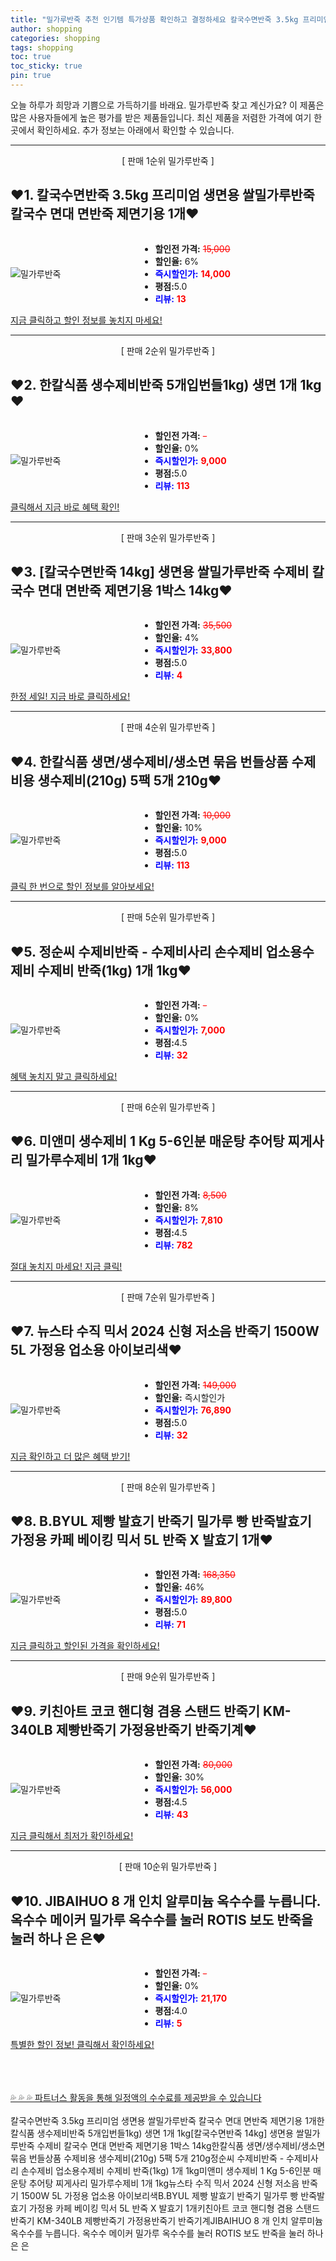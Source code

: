```yaml
---
title: "밀가루반죽 추천 인기템 특가상품 확인하고 결정하세요 칼국수면반죽 3.5kg 프리미엄 생면용 쌀밀가루반죽"
author: shopping
categories: shopping
tags: shopping
toc: true
toc_sticky: true
pin: true
---
```

오늘 하루가 희망과 기쁨으로 가득하기를 바래요. 밀가루반죽 찾고 계신가요? 이 제품은 많은 사용자들에게 높은 평가를 받은 제품들입니다. 최신 제품을 저렴한 가격에 여기 한 곳에서 확인하세요. 추가 정보는 아래에서 확인할 수 있습니다.

---
<p class="toplist" style="margin: 0 auto; display: block; width: fit-content;">[ 판매 1순위 밀가루반죽 ]</p>

<h2><strong>❤️1. 칼국수면반죽 3.5kg 프리미엄 생면용 쌀밀가루반죽 칼국수 면대 면반죽 제면기용 1개❤️</strong></h2>

<div style="display: flex; align-items: center;">
    <div style="flex: 0.4;">
        <img src="https://thumbnail9.coupangcdn.com/thumbnails/remote/230x230ex/image/vendor_inventory/8b5c/bf15dde90850114fa8ab3742ef49d39df1f51a923cce9b023d39943b6469.jpg" alt="밀가루반죽" style="max-width: 100%;">
    </div>
    <div style="flex: 0.6; margin-left: 10px;">
        <ul>
            <li><strong>할인전 가격:</strong> <del style="color: red;">15,000</del></li>
            <li><strong>할인율:</strong> 6%</li>
            <li><span style='color:blue'><strong>즉시할인가:</strong></span> <span style='color:red'><strong>14,000</strong></span></li>
            <li><strong>평점:</strong>5.0</li>
            <li><span style='color:blue'><strong>리뷰:</strong></span> <span style='color:red'><strong>13</strong></span></li>
        </ul>
    </div>
</div>
<div class="center">
    <a href="https://selin100587.github.io?lptag=AF9450613&subid=githubio&pageKey=7774831674&traceid=V0-153&itemId=20999767417&vendorItemId=88063722408" class="myButton">
        지금 클릭하고 할인 정보를 놓치지 마세요!
    </a>
</div>


---
<p class="toplist" style="margin: 0 auto; display: block; width: fit-content;">[ 판매 2순위 밀가루반죽 ]</p>

<h2><strong>❤️2. 한칼식품 생수제비반죽 5개입번들1kg) 생면 1개 1kg❤️</strong></h2>

<div style="display: flex; align-items: center;">
    <div style="flex: 0.4;">
        <img src="https://thumbnail9.coupangcdn.com/thumbnails/remote/230x230ex/image/vendor_inventory/ed2f/efb5ab50496462856f6b4aac77c0230ef61dba73924cb2f50002166f5bdc.jpg" alt="밀가루반죽" style="max-width: 100%;">
    </div>
    <div style="flex: 0.6; margin-left: 10px;">
        <ul>
            <li><strong>할인전 가격:</strong> <del style="color: red;">-</del></li>
            <li><strong>할인율:</strong> 0%</li>
            <li><span style='color:blue'><strong>즉시할인가:</strong></span> <span style='color:red'><strong>9,000</strong></span></li>
            <li><strong>평점:</strong>5.0</li>
            <li><span style='color:blue'><strong>리뷰:</strong></span> <span style='color:red'><strong>113</strong></span></li>
        </ul>
    </div>
</div>
<div class="center">
    <a href="https://selin100587.github.io?lptag=AF9450613&subid=githubio&pageKey=6368226042&traceid=V0-153&itemId=23073697225&vendorItemId=90107254346" class="myButton">
        클릭해서 지금 바로 혜택 확인!
    </a>
</div>


---
<p class="toplist" style="margin: 0 auto; display: block; width: fit-content;">[ 판매 3순위 밀가루반죽 ]</p>

<h2><strong>❤️3. [칼국수면반죽 14kg] 생면용 쌀밀가루반죽 수제비 칼국수 면대 면반죽 제면기용 1박스 14kg❤️</strong></h2>

<div style="display: flex; align-items: center;">
    <div style="flex: 0.4;">
        <img src="https://thumbnail7.coupangcdn.com/thumbnails/remote/230x230ex/image/vendor_inventory/0179/380ded723a5efa7a0c8a063171e8a102ab80c4160267d4e1399e254f55b1.jpg" alt="밀가루반죽" style="max-width: 100%;">
    </div>
    <div style="flex: 0.6; margin-left: 10px;">
        <ul>
            <li><strong>할인전 가격:</strong> <del style="color: red;">35,500</del></li>
            <li><strong>할인율:</strong> 4%</li>
            <li><span style='color:blue'><strong>즉시할인가:</strong></span> <span style='color:red'><strong>33,800</strong></span></li>
            <li><strong>평점:</strong>5.0</li>
            <li><span style='color:blue'><strong>리뷰:</strong></span> <span style='color:red'><strong>4</strong></span></li>
        </ul>
    </div>
</div>
<div class="center">
    <a href="https://selin100587.github.io?lptag=AF9450613&subid=githubio&pageKey=7834203924&traceid=V0-153&itemId=21312173645&vendorItemId=88371699391" class="myButton">
        한정 세일! 지금 바로 클릭하세요!
    </a>
</div>


---
<p class="toplist" style="margin: 0 auto; display: block; width: fit-content;">[ 판매 4순위 밀가루반죽 ]</p>

<h2><strong>❤️4. 한칼식품 생면/생수제비/생소면 묶음 번들상품 수제비용 생수제비(210g) 5팩 5개 210g❤️</strong></h2>

<div style="display: flex; align-items: center;">
    <div style="flex: 0.4;">
        <img src="https://thumbnail9.coupangcdn.com/thumbnails/remote/230x230ex/image/vendor_inventory/ed2f/efb5ab50496462856f6b4aac77c0230ef61dba73924cb2f50002166f5bdc.jpg" alt="밀가루반죽" style="max-width: 100%;">
    </div>
    <div style="flex: 0.6; margin-left: 10px;">
        <ul>
            <li><strong>할인전 가격:</strong> <del style="color: red;">10,000</del></li>
            <li><strong>할인율:</strong> 10%</li>
            <li><span style='color:blue'><strong>즉시할인가:</strong></span> <span style='color:red'><strong>9,000</strong></span></li>
            <li><strong>평점:</strong>5.0</li>
            <li><span style='color:blue'><strong>리뷰:</strong></span> <span style='color:red'><strong>113</strong></span></li>
        </ul>
    </div>
</div>
<div class="center">
    <a href="https://selin100587.github.io?lptag=AF9450613&subid=githubio&pageKey=6368226042&traceid=V0-153&itemId=13476531501&vendorItemId=80730794581" class="myButton">
        클릭 한 번으로 할인 정보를 알아보세요!
    </a>
</div>


---
<p class="toplist" style="margin: 0 auto; display: block; width: fit-content;">[ 판매 5순위 밀가루반죽 ]</p>

<h2><strong>❤️5. 정순씨 수제비반죽 - 수제비사리 손수제비 업소용수제비 수제비 반죽(1kg) 1개 1kg❤️</strong></h2>

<div style="display: flex; align-items: center;">
    <div style="flex: 0.4;">
        <img src="https://thumbnail10.coupangcdn.com/thumbnails/remote/230x230ex/image/vendor_inventory/b193/140de585df6e49e68726b47cc7a585e1b653b4a7db94e9ab35b1c11aa42d.jpeg" alt="밀가루반죽" style="max-width: 100%;">
    </div>
    <div style="flex: 0.6; margin-left: 10px;">
        <ul>
            <li><strong>할인전 가격:</strong> <del style="color: red;">-</del></li>
            <li><strong>할인율:</strong> 0%</li>
            <li><span style='color:blue'><strong>즉시할인가:</strong></span> <span style='color:red'><strong>7,000</strong></span></li>
            <li><strong>평점:</strong>4.5</li>
            <li><span style='color:blue'><strong>리뷰:</strong></span> <span style='color:red'><strong>32</strong></span></li>
        </ul>
    </div>
</div>
<div class="center">
    <a href="https://selin100587.github.io?lptag=AF9450613&subid=githubio&pageKey=6755987037&traceid=V0-153&itemId=15818046113&vendorItemId=83029996424" class="myButton">
        혜택 놓치지 말고 클릭하세요!
    </a>
</div>


---
<p class="toplist" style="margin: 0 auto; display: block; width: fit-content;">[ 판매 6순위 밀가루반죽 ]</p>

<h2><strong>❤️6. 미앤미 생수제비 1 Kg 5-6인분 매운탕 추어탕 찌게사리 밀가루수제비 1개 1kg❤️</strong></h2>

<div style="display: flex; align-items: center;">
    <div style="flex: 0.4;">
        <img src="https://thumbnail8.coupangcdn.com/thumbnails/remote/230x230ex/image/vendor_inventory/9c1b/78f4deb98f67739944280156acfc9750c30d32b7e0fc2bfaf641b1320f3c.png" alt="밀가루반죽" style="max-width: 100%;">
    </div>
    <div style="flex: 0.6; margin-left: 10px;">
        <ul>
            <li><strong>할인전 가격:</strong> <del style="color: red;">8,500</del></li>
            <li><strong>할인율:</strong> 8%</li>
            <li><span style='color:blue'><strong>즉시할인가:</strong></span> <span style='color:red'><strong>7,810</strong></span></li>
            <li><strong>평점:</strong>4.5</li>
            <li><span style='color:blue'><strong>리뷰:</strong></span> <span style='color:red'><strong>782</strong></span></li>
        </ul>
    </div>
</div>
<div class="center">
    <a href="https://selin100587.github.io?lptag=AF9450613&subid=githubio&pageKey=1854839860&traceid=V0-153&itemId=3152800265&vendorItemId=73697549523" class="myButton">
        절대 놓치지 마세요! 지금 클릭!
    </a>
</div>


---
<p class="toplist" style="margin: 0 auto; display: block; width: fit-content;">[ 판매 7순위 밀가루반죽 ]</p>

<h2><strong>❤️7. 뉴스타 수직 믹서 2024 신형 저소음 반죽기 1500W 5L 가정용 업소용 아이보리색❤️</strong></h2>

<div style="display: flex; align-items: center;">
    <div style="flex: 0.4;">
        <img src="https://thumbnail6.coupangcdn.com/thumbnails/remote/230x230ex/image/vendor_inventory/04c1/994dd1aa305c3353b05ae6e6e759d54ca1472f9e4947c9d43e59b8925e89.jpg" alt="밀가루반죽" style="max-width: 100%;">
    </div>
    <div style="flex: 0.6; margin-left: 10px;">
        <ul>
            <li><strong>할인전 가격:</strong> <del style="color: red;">149,000</del></li>
            <li><strong>할인율:</strong> 즉시할인가</li>
            <li><span style='color:blue'><strong>즉시할인가:</strong></span> <span style='color:red'><strong>76,890</strong></span></li>
            <li><strong>평점:</strong>5.0</li>
            <li><span style='color:blue'><strong>리뷰:</strong></span> <span style='color:red'><strong>32</strong></span></li>
        </ul>
    </div>
</div>
<div class="center">
    <a href="https://selin100587.github.io?lptag=AF9450613&subid=githubio&pageKey=8115358036&traceid=V0-153&itemId=23006792511&vendorItemId=90042644458" class="myButton">
        지금 확인하고 더 많은 혜택 받기!
    </a>
</div>


---
<p class="toplist" style="margin: 0 auto; display: block; width: fit-content;">[ 판매 8순위 밀가루반죽 ]</p>

<h2><strong>❤️8. B.BYUL 제빵 발효기 반죽기 밀가루 빵 반죽발효기 가정용 카페 베이킹 믹서 5L 반죽 X 발효기 1개❤️</strong></h2>

<div style="display: flex; align-items: center;">
    <div style="flex: 0.4;">
        <img src="https://thumbnail10.coupangcdn.com/thumbnails/remote/230x230ex/image/vendor_inventory/a5b7/9a7670caeb5c236407108e3b306ef7598b3ddec266a97d885154dc2c66ed.png" alt="밀가루반죽" style="max-width: 100%;">
    </div>
    <div style="flex: 0.6; margin-left: 10px;">
        <ul>
            <li><strong>할인전 가격:</strong> <del style="color: red;">168,350</del></li>
            <li><strong>할인율:</strong> 46%</li>
            <li><span style='color:blue'><strong>즉시할인가:</strong></span> <span style='color:red'><strong>89,800</strong></span></li>
            <li><strong>평점:</strong>5.0</li>
            <li><span style='color:blue'><strong>리뷰:</strong></span> <span style='color:red'><strong>71</strong></span></li>
        </ul>
    </div>
</div>
<div class="center">
    <a href="https://selin100587.github.io?lptag=AF9450613&subid=githubio&pageKey=7782903347&traceid=V0-153&itemId=21038825070&vendorItemId=88101610321" class="myButton">
        지금 클릭하고 할인된 가격을 확인하세요!
    </a>
</div>


---
<p class="toplist" style="margin: 0 auto; display: block; width: fit-content;">[ 판매 9순위 밀가루반죽 ]</p>

<h2><strong>❤️9. 키친아트 코코 핸디형 겸용 스탠드 반죽기 KM-340LB 제빵반죽기 가정용반죽기 반죽기계❤️</strong></h2>

<div style="display: flex; align-items: center;">
    <div style="flex: 0.4;">
        <img src="https://thumbnail8.coupangcdn.com/thumbnails/remote/230x230ex/image/vendor_inventory/5671/736369580db2c9a6cb61184f7a34b4d550796c9adf8ab0e0209130abf59e.jpg" alt="밀가루반죽" style="max-width: 100%;">
    </div>
    <div style="flex: 0.6; margin-left: 10px;">
        <ul>
            <li><strong>할인전 가격:</strong> <del style="color: red;">80,000</del></li>
            <li><strong>할인율:</strong> 30%</li>
            <li><span style='color:blue'><strong>즉시할인가:</strong></span> <span style='color:red'><strong>56,000</strong></span></li>
            <li><strong>평점:</strong>4.5</li>
            <li><span style='color:blue'><strong>리뷰:</strong></span> <span style='color:red'><strong>43</strong></span></li>
        </ul>
    </div>
</div>
<div class="center">
    <a href="https://selin100587.github.io?lptag=AF9450613&subid=githubio&pageKey=6771290422&traceid=V0-153&itemId=15899774069&vendorItemId=89677746790" class="myButton">
        지금 클릭해서 최저가 확인하세요!
    </a>
</div>


---
<p class="toplist" style="margin: 0 auto; display: block; width: fit-content;">[ 판매 10순위 밀가루반죽 ]</p>

<h2><strong>❤️10. JIBAIHUO 8 개 인치 알루미늄 옥수수를 누릅니다. 옥수수 메이커 밀가루 옥수수를 눌러 ROTIS 보도 반죽을 눌러 하나 은 은❤️</strong></h2>

<div style="display: flex; align-items: center;">
    <div style="flex: 0.4;">
        <img src="https://thumbnail7.coupangcdn.com/thumbnails/remote/230x230ex/image/vendor_inventory/eced/16e015b270dbca1b94051f70d2c5fdeb6ca5f9ae618981bc1f3c2c29849a.jpg" alt="밀가루반죽" style="max-width: 100%;">
    </div>
    <div style="flex: 0.6; margin-left: 10px;">
        <ul>
            <li><strong>할인전 가격:</strong> <del style="color: red;">-</del></li>
            <li><strong>할인율:</strong> 0%</li>
            <li><span style='color:blue'><strong>즉시할인가:</strong></span> <span style='color:red'><strong>21,170</strong></span></li>
            <li><strong>평점:</strong>4.0</li>
            <li><span style='color:blue'><strong>리뷰:</strong></span> <span style='color:red'><strong>5</strong></span></li>
        </ul>
    </div>
</div>
<div class="center">
    <a href="https://selin100587.github.io?lptag=AF9450613&subid=githubio&pageKey=5891839884&traceid=V0-153&itemId=10362852444&vendorItemId=90544361388" class="myButton">
        특별한 할인 정보! 클릭해서 확인하세요!
    </a>
</div>

<br><br><br>[💦 💦 💦 파트너스 활동을 통해 일정액의 수수료를 제공받을 수 있습니다](https://link.coupang.com/a/bcpT2c)<br><br>칼국수면반죽 3.5kg 프리미엄 생면용 쌀밀가루반죽 칼국수 면대 면반죽 제면기용 1개한칼식품 생수제비반죽 5개입번들1kg) 생면 1개 1kg[칼국수면반죽 14kg] 생면용 쌀밀가루반죽 수제비 칼국수 면대 면반죽 제면기용 1박스 14kg한칼식품 생면/생수제비/생소면 묶음 번들상품 수제비용 생수제비(210g) 5팩 5개 210g정순씨 수제비반죽 - 수제비사리 손수제비 업소용수제비 수제비 반죽(1kg) 1개 1kg미앤미 생수제비 1 Kg 5-6인분 매운탕 추어탕 찌게사리 밀가루수제비 1개 1kg뉴스타 수직 믹서 2024 신형 저소음 반죽기 1500W 5L 가정용 업소용 아이보리색B.BYUL 제빵 발효기 반죽기 밀가루 빵 반죽발효기 가정용 카페 베이킹 믹서 5L 반죽 X 발효기 1개키친아트 코코 핸디형 겸용 스탠드 반죽기 KM-340LB 제빵반죽기 가정용반죽기 반죽기계JIBAIHUO 8 개 인치 알루미늄 옥수수를 누릅니다. 옥수수 메이커 밀가루 옥수수를 눌러 ROTIS 보도 반죽을 눌러 하나 은 은